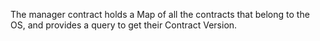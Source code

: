 The manager contract holds a Map of all the contracts that belong to the OS, and provides a query to get their Contract Version.